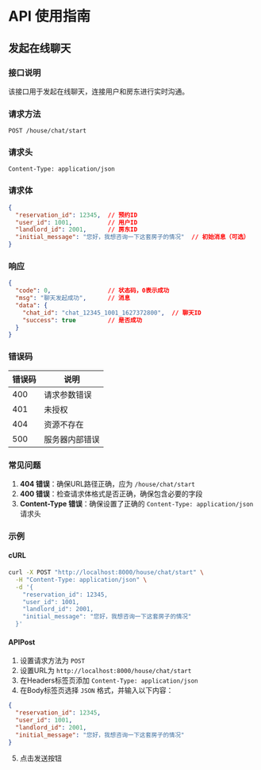 # API 使用指南

## 发起在线聊天

### 接口说明

该接口用于发起在线聊天，连接用户和房东进行实时沟通。

### 请求方法

```
POST /house/chat/start
```

### 请求头

```
Content-Type: application/json
```

### 请求体

```json
{
  "reservation_id": 12345,  // 预约ID
  "user_id": 1001,          // 用户ID
  "landlord_id": 2001,      // 房东ID
  "initial_message": "您好，我想咨询一下这套房子的情况"  // 初始消息（可选）
}
```

### 响应

```json
{
  "code": 0,                // 状态码，0表示成功
  "msg": "聊天发起成功",      // 消息
  "data": {
    "chat_id": "chat_12345_1001_1627372800",  // 聊天ID
    "success": true         // 是否成功
  }
}
```

### 错误码

| 错误码 | 说明 |
|-------|------|
| 400   | 请求参数错误 |
| 401   | 未授权 |
| 404   | 资源不存在 |
| 500   | 服务器内部错误 |

### 常见问题

1. **404 错误**：确保URL路径正确，应为 `/house/chat/start`
2. **400 错误**：检查请求体格式是否正确，确保包含必要的字段
3. **Content-Type 错误**：确保设置了正确的 `Content-Type: application/json` 请求头

### 示例

#### cURL

```bash
curl -X POST "http://localhost:8000/house/chat/start" \
  -H "Content-Type: application/json" \
  -d '{
    "reservation_id": 12345,
    "user_id": 1001,
    "landlord_id": 2001,
    "initial_message": "您好，我想咨询一下这套房子的情况"
  }'
```

#### APIPost

1. 设置请求方法为 `POST`
2. 设置URL为 `http://localhost:8000/house/chat/start`
3. 在Headers标签页添加 `Content-Type: application/json`
4. 在Body标签页选择 `JSON` 格式，并输入以下内容：
```json
{
  "reservation_id": 12345,
  "user_id": 1001,
  "landlord_id": 2001,
  "initial_message": "您好，我想咨询一下这套房子的情况"
}
```
5. 点击发送按钮